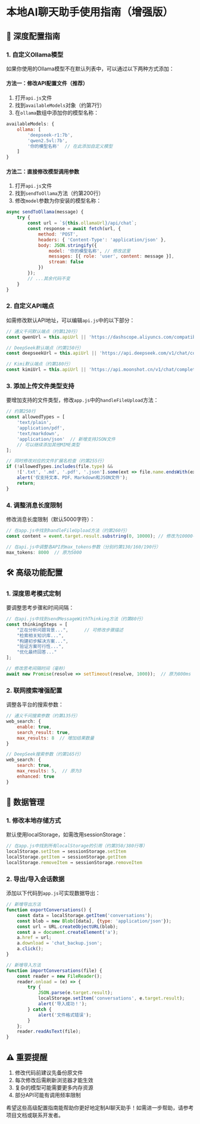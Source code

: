 # 本地AI聊天助手使用指南（增强版）

## 🔧 深度配置指南

### 1. 自定义Ollama模型
如果你使用的Ollama模型不在默认列表中，可以通过以下两种方式添加：

#### 方法一：修改API配置文件（推荐）
1. 打开`api.js`文件
2. 找到`availableModels`对象（约第7行）
3. 在`ollama`数组中添加你的模型名称：
```javascript
availableModels: {
    ollama: [
        'deepseek-r1:7b', 
        'qwen2.5vl:7b',
        '你的模型名称'  // 在此添加自定义模型
    ]
}
```

#### 方法二：直接修改模型调用参数
1. 打开`api.js`文件
2. 找到`sendToOllama`方法（约第200行）
3. 修改`model`参数为你安装的模型名称：
```javascript
async sendToOllama(message) {
    try {
        const url = `${this.ollamaUrl}/api/chat`;
        const response = await fetch(url, {
            method: 'POST',
            headers: { 'Content-Type': 'application/json' },
            body: JSON.stringify({
                model: '你的模型名称', // 修改这里
                messages: [{ role: 'user', content: message }],
                stream: false
            })
        });
        // ...其余代码不变
    }
}
```

### 2. 自定义API端点
如需修改默认API地址，可以编辑`api.js`中的以下部分：

```javascript
// 通义千问默认端点（约第120行）
const qwenUrl = this.apiUrl || 'https://dashscope.aliyuncs.com/compatible-mode/v1/chat/completions';

// DeepSeek默认端点（约第150行）
const deepseekUrl = this.apiUrl || 'https://api.deepseek.com/v1/chat/completions';

// Kimi默认端点（约第180行）
const kimiUrl = this.apiUrl || 'https://api.moonshot.cn/v1/chat/completions';
```

### 3. 添加上传文件类型支持
要增加支持的文件类型，修改`app.js`中的`handleFileUpload`方法：

```javascript
// 约第250行
const allowedTypes = [
    'text/plain', 
    'application/pdf', 
    'text/markdown',
    'application/json'  // 新增支持JSON文件
    // 可以继续添加其他MIME类型
];

// 同时修改对应的文件扩展名检查（约第255行）
if (!allowedTypes.includes(file.type) && 
    !['.txt', '.md', '.pdf', '.json'].some(ext => file.name.endsWith(ext))) {
    alert('仅支持文本、PDF、Markdown和JSON文件');
    return;
}
```

### 4. 调整消息长度限制
修改消息长度限制（默认5000字符）：

```javascript
// 在app.js中找到handleFileUpload方法（约第260行）
const content = event.target.result.substring(0, 10000); // 修改为10000字符

// 在api.js中调整各API的max_tokens参数（分别约第130/160/190行）
max_tokens: 8000  // 原为5000
```

## 🛠️ 高级功能配置

### 1. 深度思考模式定制
要调整思考步骤和时间间隔：

```javascript
// 在api.js中找到sendMessageWithThinking方法（约第80行）
const thinkingSteps = [
    "正在分析问题背景...",      // 可修改步骤描述
    "检索相关知识库...",
    "构建初步解决方案...",
    "验证方案可行性...", 
    "优化最终回答..."
];

// 修改思考间隔时间（毫秒）
await new Promise(resolve => setTimeout(resolve, 1000));  // 原为800ms
```

### 2. 联网搜索增强配置
调整各平台的搜索参数：

```javascript
// 通义千问搜索参数（约第135行）
web_search: {
    enable: true,
    search_result: true,
    max_results: 8  // 增加结果数量
}

// DeepSeek搜索参数（约第165行）
web_search: {
    search: true,
    max_results: 5,  // 原为3
    enhanced: true
}
```

## 💾 数据管理

### 1. 修改本地存储方式
默认使用localStorage，如需改用sessionStorage：

```javascript
// 在app.js中找到所有localStorage的引用（约第350/380行等）
localStorage.setItem → sessionStorage.setItem
localStorage.getItem → sessionStorage.getItem
localStorage.removeItem → sessionStorage.removeItem
```

### 2. 导出/导入会话数据
添加以下代码到`app.js`可实现数据导出：

```javascript
// 新增导出方法
function exportConversations() {
    const data = localStorage.getItem('conversations');
    const blob = new Blob([data], {type: 'application/json'});
    const url = URL.createObjectURL(blob);
    const a = document.createElement('a');
    a.href = url;
    a.download = 'chat_backup.json';
    a.click();
}

// 新增导入方法
function importConversations(file) {
    const reader = new FileReader();
    reader.onload = (e) => {
        try {
            JSON.parse(e.target.result);
            localStorage.setItem('conversations', e.target.result);
            alert('导入成功！');
        } catch {
            alert('文件格式错误');
        }
    };
    reader.readAsText(file);
}
```

## ⚠️ 重要提醒
1. 修改代码前建议先备份原文件
2. 每次修改后需刷新浏览器才能生效
3. 复杂的模型可能需要更多内存资源
4. 部分API可能有调用频率限制

希望这些高级配置指南能帮助你更好地定制AI聊天助手！如需进一步帮助，请参考项目文档或联系开发者。